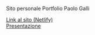 Sito personale Portfolio Paolo Galli

<a href="https://pg-myportfolio.netlify.app/">Link al sito (Netlify)</a> <br />
<a href="https://pg-myportfolio.netlify.app/](https://drive.google.com/file/d/1MsVido4KP1VPXzrY-Dumh2oUmz1JHQGc/view?usp=drive_link)https://drive.google.com/file/d/1MsVido4KP1VPXzrY-Dumh2oUmz1JHQGc/view?usp=drive_link">Presentazione</a>
